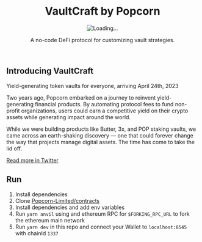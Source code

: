 <p>
  <h1 align="center">VaultCraft by Popcorn</h1>
  <p align="center">
    <img alt="Loading..." src="./public/images/vc-intro.gif">
  </p>
  <p align="center">
    A no-code DeFi protocol for customizing vault strategies.
  </p>
</p>

<br>

## Introducing VaultCraft

Yield-generating token vaults for everyone, arriving April 24th, 2023

Two years ago, Popcorn embarked on a journey to reinvent yield-generating financial products. By automating protocol fees to fund non-profit organizations, users could earn a competitive yield on their crypto assets while generating impact around the world.

While we were building products like Butter, 3x, and POP staking vaults, we came across an earth-shaking discovery — one that could forever change the way that projects manage digital assets. The time has come to take the lid off.

[Read more in Twitter](https://twitter.com/Popcorn_DAO/status/1647952149043638274)


## Run

1. Install dependencies
1. Clone [Popcorn-Limited/contracts](https://github.com/Popcorn-Limited/contracts) 
2. Install dependencies and add env variables
3. Run `yarn anvil` using and ethereum RPC for `$FORKING_RPC_URL` to fork the ethereum main network
4. Run `yarn dev` in this repo and connect your Wallet to `localhost:8545` with chainId `1337`